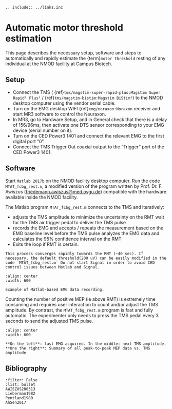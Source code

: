 
```{eval-rst}
.. include:: ../links.inc
```
# Automatic motor threshold estimation

This page describes the necessary setup, software and steps to automatically and rapidly estimate the {term}`motor threshold` resting  of any individual at the NMOD facility at Campus Biotech.

## Setup

- Connect the TMS ( {ref}`tms/magstim-super-rapid-plus:Magstim Super Rapid² Plus¹` / {ref}`tms/magstim-bistim:Magstim BiStim²`) to the NMOD desktop computer using the vendor serial cable.
- Turn on the EMG desktop WIFI {ref}`emg/noraxon:Noraxon` receiver and start MR3 software to control the Neuraxon.
- In MR3, go to Hardware Setup, and in General check that there is a delay of 156/96ms, then activate one DTS sensor corresponding to your EMG device (serial number on it).
- Turn on the CED Power3 1401 and connect the relevant EMG to the first digital port “0”.
- Connect the TMS Trigger Out coaxial output to the “Trigger” port of the CED Power3 1401.

## Software

Start `Matlab 2017b` on the NMOD facility desktop computer.
Run the code `MTAT_fcbg_rest.m`, a modified version of the program written by Prof. Dr. F. Awiszus ([friedemann.awiszus@med.ovgu.de](friedemann.awiszus@med.ovgu.de)) compatible with the hardware available inside the NMOD facility.
 

The Matlab program `MTAT_fcbg_rest.m` connects to the TMS and iteratively:
- adjusts the TMS amplitude to minimize the uncertainty on the RMT wait for the TMS air trigger pedal to deliver the TMS pulse
- records the EMG and accepts / repeats the measurement based on the EMG baseline level before the TMS pulse analyzes the EMG data and calculates the 95% confidence interval on the RMT
- Exits the loop if RMT is certain.
 

```{note}
This process converges rapidly towards the RMT (~40 sec). If necessary, the default threshold(200 uV) can be easily modified in the code `MTAT_fcbg_rest.m` Do not start Signal in order to avoid CED control issues between Matlab and Signal.
```

```{figure} ../_static/motor/Tuto_MTAT_1.png
:align: center
:width: 600

Example of Matlab-based EMG data recording.
```

Counting the number of positive MEP (ie above RMT) is extremely time consuming and requires user interaction to count and/or adjust the TMS amplitude.
By contrast, the `MTAT_fcbg_rest.m` program is fast and fully automatic. The experimenter only needs to press the TMS pedal every 3 seconds to send the adjusted TMS pulse.

```{figure} ../_static/motor/Tuto_MTAT_2-980x530.png
:align: center
:width: 600

**On the left**: last EMG acquired. In the middle: next TMS amplitude. **One the right**: Summary of all peak-to-peak MEP data vs. TMS amplitude
```


## Bibliography
```{bibliography}
:filter: False
:list: bullet
AWISZUS200313
Lieberman1982
Pentland1980
AhSen2017
```